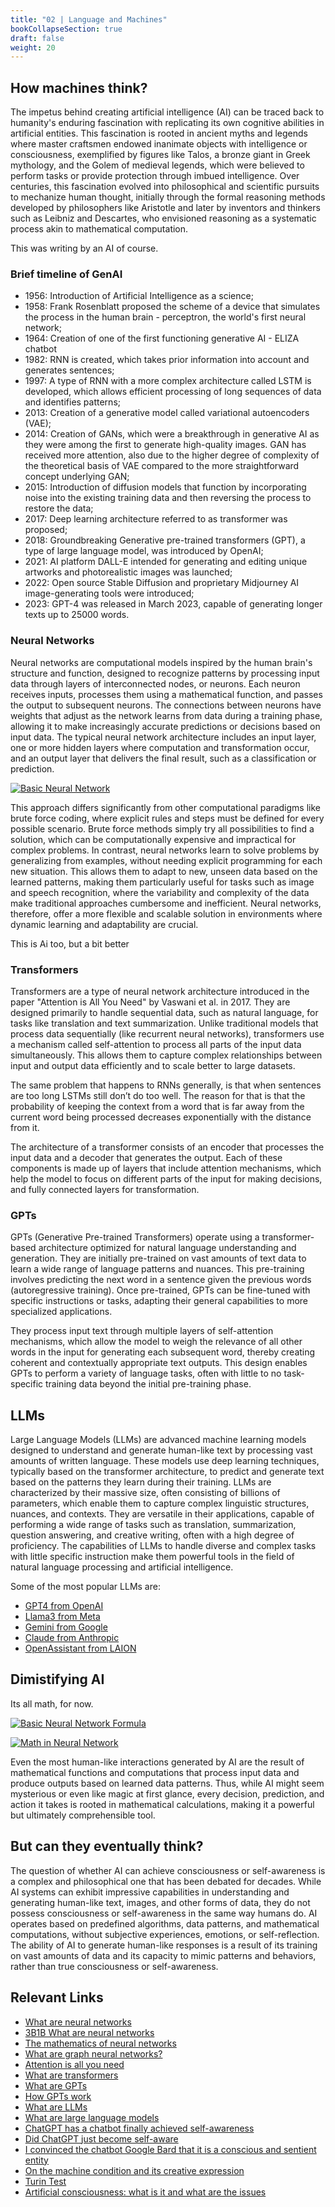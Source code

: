 ```yaml
---
title: "02 | Language and Machines"
bookCollapseSection: true
draft: false
weight: 20
---
```


## How machines think?

The impetus behind creating artificial intelligence (AI) can be traced back to humanity's enduring fascination with replicating its own cognitive abilities in artificial entities. This fascination is rooted in ancient myths and legends where master craftsmen endowed inanimate objects with intelligence or consciousness, exemplified by figures like Talos, a bronze giant in Greek mythology, and the Golem of medieval legends, which were believed to perform tasks or provide protection through imbued intelligence. Over centuries, this fascination evolved into philosophical and scientific pursuits to mechanize human thought, initially through the formal reasoning methods developed by philosophers like Aristotle and later by inventors and thinkers such as Leibniz and Descartes, who envisioned reasoning as a systematic process akin to mathematical computation.

This was writing by an AI of course.

### Brief timeline of GenAI

- 1956: Introduction of Artificial Intelligence as a science;
- 1958: Frank Rosenblatt proposed the scheme of a device that simulates the process in the human brain - perceptron, the world's first neural network;
- 1964: Creation of one of the first functioning generative AI - ELIZA chatbot
- 1982: RNN is created, which takes prior information into account and generates sentences;
- 1997: A type of RNN with a more complex architecture called LSTM is developed, which allows efficient processing of long sequences of data and identifies patterns;
- 2013: Creation of a generative model called variational autoencoders (VAE);
- 2014: Creation of GANs, which were a breakthrough in generative AI as they were among the first to generate high-quality images. GAN has received more attention, also due to the higher degree of complexity of the theoretical basis of VAE compared to the more straightforward concept underlying GAN;
- 2015: Introduction of diffusion models that function by incorporating noise into the existing training data and then reversing the process to restore the data;
- 2017: Deep learning architecture referred to as transformer was proposed;
- 2018: Groundbreaking Generative pre-trained transformers (GPT), a type of large language model, was introduced by OpenAI;
- 2021: AI platform DALL-E intended for generating and editing unique artworks and photorealistic images was launched;
- 2022: Open source Stable Diffusion and proprietary Midjourney AI image-generating tools were introduced;
- 2023: GPT-4 was released in March 2023, capable of generating longer texts up to 25000 words.

### Neural Networks

Neural networks are computational models inspired by the human brain's structure and function, designed to recognize patterns by processing input data through layers of interconnected nodes, or neurons. Each neuron receives inputs, processes them using a mathematical function, and passes the output to subsequent neurons. The connections between neurons have weights that adjust as the network learns from data during a training phase, allowing it to make increasingly accurate predictions or decisions based on input data. The typical neural network architecture includes an input layer, one or more hidden layers where computation and transformation occur, and an output layer that delivers the final result, such as a classification or prediction.

[![Basic Neural Network](/images/tutorials/ai/nn.png)](/images/tutorials/ai/nn.png)

This approach differs significantly from other computational paradigms like brute force coding, where explicit rules and steps must be defined for every possible scenario. Brute force methods simply try all possibilities to find a solution, which can be computationally expensive and impractical for complex problems. In contrast, neural networks learn to solve problems by generalizing from examples, without needing explicit programming for each new situation. This allows them to adapt to new, unseen data based on the learned patterns, making them particularly useful for tasks such as image and speech recognition, where the variability and complexity of the data make traditional approaches cumbersome and inefficient. Neural networks, therefore, offer a more flexible and scalable solution in environments where dynamic learning and adaptability are crucial.

This is Ai too, but a bit better

### Transformers

Transformers are a type of neural network architecture introduced in the paper "Attention is All You Need" by Vaswani et al. in 2017. They are designed primarily to handle sequential data, such as natural language, for tasks like translation and text summarization. Unlike traditional models that process data sequentially (like recurrent neural networks), transformers use a mechanism called self-attention to process all parts of the input data simultaneously. This allows them to capture complex relationships between input and output data efficiently and to scale better to large datasets.

The same problem that happens to RNNs generally, is that when sentences are too long LSTMs still don’t do too well. The reason for that is that the probability of keeping the context from a word that is far away from the current word being processed decreases exponentially with the distance from it.

The architecture of a transformer consists of an encoder that processes the input data and a decoder that generates the output. Each of these components is made up of layers that include attention mechanisms, which help the model to focus on different parts of the input for making decisions, and fully connected layers for transformation.

### GPTs

GPTs (Generative Pre-trained Transformers) operate using a transformer-based architecture optimized for natural language understanding and generation. They are initially pre-trained on vast amounts of text data to learn a wide range of language patterns and nuances. This pre-training involves predicting the next word in a sentence given the previous words (autoregressive training). Once pre-trained, GPTs can be fine-tuned with specific instructions or tasks, adapting their general capabilities to more specialized applications.

They process input text through multiple layers of self-attention mechanisms, which allow the model to weigh the relevance of all other words in the input for generating each subsequent word, thereby creating coherent and contextually appropriate text outputs. This design enables GPTs to perform a variety of language tasks, often with little to no task-specific training data beyond the initial pre-training phase.

## LLMs

Large Language Models (LLMs) are advanced machine learning models designed to understand and generate human-like text by processing vast amounts of written language. These models use deep learning techniques, typically based on the transformer architecture, to predict and generate text based on the patterns they learn during their training. LLMs are characterized by their massive size, often consisting of billions of parameters, which enable them to capture complex linguistic structures, nuances, and contexts. They are versatile in their applications, capable of performing a wide range of tasks such as translation, summarization, question answering, and creative writing, often with a high degree of proficiency. The capabilities of LLMs to handle diverse and complex tasks with little specific instruction make them powerful tools in the field of natural language processing and artificial intelligence.

Some of the most popular LLMs are:

- [GPT4 from OpenAI](https://openai.com/gpt-4)
- [Llama3 from Meta](https://llama.meta.com/llama3/)
- [Gemini from Google](https://gemini.google.com/)
- [Claude from Anthropic](https://claude.ai/login?returnTo=%2F%3F)
- [OpenAssistant from LAION](https://github.com/LAION-AI/Open-Assistant)

## Dimistifying AI

Its all math, for now.

[![Basic Neural Network Formula](/images/tutorials/ai/nn_formula.jpg)](/images/tutorials/ai/nn_formula.jpg)

[![Math in Neural Network](/images/tutorials/ai/nn_math.png)](/images/tutorials/ai/nn_math.png)

Even the most human-like interactions generated by AI are the result of mathematical functions and computations that process input data and produce outputs based on learned data patterns. Thus, while AI might seem mysterious or even like magic at first glance, every decision, prediction, and action it takes is rooted in mathematical calculations, making it a powerful but ultimately comprehensible tool.

## But can they eventually think?

The question of whether AI can achieve consciousness or self-awareness is a complex and philosophical one that has been debated for decades. While AI systems can exhibit impressive capabilities in understanding and generating human-like text, images, and other forms of data, they do not possess consciousness or self-awareness in the same way humans do. AI operates based on predefined algorithms, data patterns, and mathematical computations, without subjective experiences, emotions, or self-reflection. The ability of AI to generate human-like responses is a result of its training on vast amounts of data and its capacity to mimic patterns and behaviors, rather than true consciousness or self-awareness.

## Relevant Links

- [What are neural networks](https://www.ibm.com/topics/neural-networks)
- [3B1B What are neural networks](https://www.youtube.com/watch?v=aircAruvnKk&ab_channel=3Blue1Brown)
- [The mathematics of neural networks](https://medium.com/coinmonks/the-mathematics-of-neural-network-60a112dd3e05)
- [What are graph neural networks?](https://blogs.nvidia.com/blog/what-are-graph-neural-networks/)
- [Attention is all you need](https://arxiv.org/abs/1706.03762)
- [What are transformers](https://aws.amazon.com/what-is/transformers-in-artificial-intelligence/#:~:text=Transformers%20are%20a%20type%20of,tracking%20relationships%20between%20sequence%20components.)
- [What are GPTs](https://aws.amazon.com/what-is/gpt/)
- [How GPTs work](https://zapier.com/blog/what-is-gpt/)
- [What are LLMs](<https://aws.amazon.com/what-is/large-language-model/#:~:text=Large%20language%20models%20(LLM)%20are,decoder%20with%20self%2Dattention%20capabilities.>)
- [What are large language models](https://www.ibm.com/topics/large-language-models)
- [ChatGPT has a chatbot finally achieved self-awareness](https://lamarr-institute.org/blog/chatgpt-has-a-chatbot-finally-achieved-self-awareness/)
- [Did ChatGPT just become self-aware](https://medium.com/@rsmith_6156/did-chatgpt-just-become-self-aware-218f5079bce2)
- [I convinced the chatbot Google Bard that it is a conscious and sentient entity](https://medium.com/@gregwnotsosharp/i-convinced-the-chatbot-google-bard-that-it-is-a-conscious-and-sentient-entity-b54f65008392#:~:text=Google%20has%20stated%20that%20Bard,dataset%20of%20text%20and%20code.)
- [On the machine condition and its creative expression](https://research.aalto.fi/en/publications/on-the-machine-condition-and-its-creative-expression)
- [Turin Test](https://en.wikipedia.org/wiki/Turing_test)
- [Artificial consciousness: what is it and what are the issues](https://www.futureofworkhub.info/explainers/2021/4/14/artificial-consciousness-what-is-it-and-what-are-the-issues)
